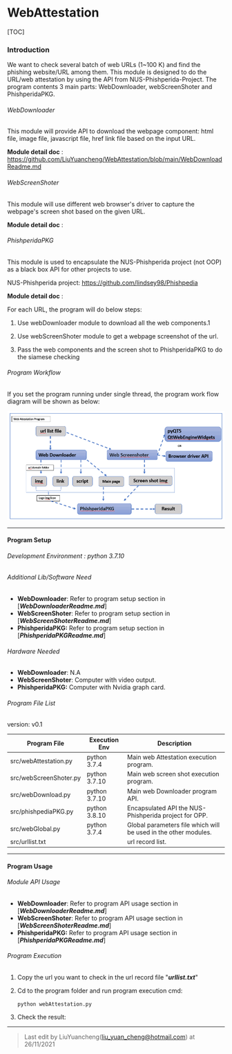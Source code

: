 # WebAttestation
[TOC]

### Introduction 

We want to check several batch of web URLs (1~100 K) and find the phishing website/URL among them. This module is designed to do the URL/web attestation by using the API from NUS-Phishperida-Project. The program contents 3 main parts: WebDownloader, webScreenShoter and PhishperidaPKG. 

###### WebDownloader

This module will provide API to download the webpage component: html file, image file, javascript file, href link file based on the input URL. 

**Module detail doc** : https://github.com/LiuYuancheng/WebAttestation/blob/main/WebDownloadReadme.md

###### WebScreenShoter

This module will use different web browser's driver to capture the webpage's screen shot based on the given URL.

**Module detail doc** :

###### PhishperidaPKG

This module is used to encapsulate the NUS-Phishperida project (not OOP) as a black box API for other projects to use.

NUS-Phishperida project: https://github.com/lindsey98/Phishpedia

**Module detail doc** :



For each URL, the program will do below steps:

1. Use webDownloader module to download all the web components.1
2. Use webScreenShoter module to get a webpage screenshot of the url.

3. Pass the web components and the screen shot to PhishperidaPKG to do the siamese checking



###### Program Workflow

If you set the program running under single thread, the program work flow diagram will be shown as below: 

![](doc/img/workflow.png)



------

#### Program Setup

###### Development Environment : python 3.7.10

###### Additional Lib/Software Need

- **WebDownloader**:   Refer to program setup section in [***WebDownloaderReadme.md***]
- **WebScreenShoter**:  Refer to program setup section in [***WebScreenShoterReadme.md***]
- **PhishperidaPKG:** Refer to program setup section in [***PhishperidaPKGReadme.md***]

###### Hardware Needed

- **WebDownloader**:   N.A
- **WebScreenShoter**:  Computer with video output.
- **PhishperidaPKG:** Computer with Nvidia graph card. 

###### Program File List 

version: v0.1

| Program File           | Execution Env | Description                                                  |
| ---------------------- | ------------- | ------------------------------------------------------------ |
| src/webAttestation.py  | python 3.7.4  | Main web Attestation execution program.                      |
| src/webScreenShoter.py | python 3.7.10 | Main web screen shot  execution program.                     |
| src/webDownload.py     | python 3.7.10 | Main web Downloader program API.                             |
| src/phishpediaPKG.py   | python 3.8.10 | Encapsulated API the NUS-Phishperida project for OPP.        |
| src/webGlobal.py       | python 3.7.4  | Global parameters file which will be used in the other modules. |
| src/urllist.txt        |               | url record list.                                             |



------

#### Program Usage

###### Module API Usage

- **WebDownloader**:   Refer to program API usage section in [***WebDownloaderReadme.md***]
- **WebScreenShoter**:  Refer to program API usage section in [***WebScreenShoterReadme.md***]
- **PhishperidaPKG:** Refer to program API usage section in [***PhishperidaPKGReadme.md***]

###### Program Execution 

1. Copy the url you want to check in the url record file "***urllist.txt***"

2. Cd to the program folder and run program execution cmd: 

   ```
   python webAttestation.py
   ```

3. Check the result: 

 

------

> Last edit by LiuYuancheng(liu_yuan_cheng@hotmail.com) at 26/11/2021
